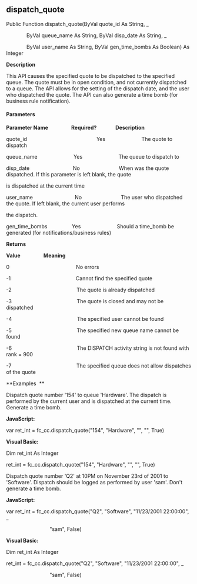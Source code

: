 dispatch_quote
--------------

Public Function dispatch_quote(ByVal quote_id As String, _

              ByVal queue_name As String, ByVal disp_date As String, _

              ByVal user_name As String, ByVal gen_time_bombs As Boolean) As Integer

**Description**

This API causes the specified quote to be dispatched to the specified queue. The quote must be in open condition, and not currently dispatched to a queue. The API allows for the setting of the dispatch date, and the user who dispatched the quote. The API can also generate a time bomb (for business rule notification).

#### Parameters
**Parameter Name**                **Required?**             **Description**

quote_id                                                Yes                         The quote to dispatch

queue_name                         Yes                         The queue to dispatch to

disp_date                              No                           When was the quote dispatched. If this parameter is left blank, the quote

is dispatched at the current time

user_name                             No                           The user who dispatched the quote. If left blank, the current user performs

the dispatch.

gen_time_bombs                 Yes                         Should a time_bomb be generated (for notifications/business rules)

**Returns**

**Value**                **Meaning**

0                                              No errors

-1                                             Cannot find the specified quote

-2                                             The quote is already dispatched

-3                                             The quote is closed and may not be dispatched

-4                                             The specified user cannot be found

-5                                             The specified new queue name cannot be found

-6                                             The DISPATCH activity string is not found with rank = 900

-7                                             The specified queue does not allow dispatches of the quote

**Examples  **

 Dispatch quote number '154' to queue 'Hardware'. The dispatch is performed by the current user and is dispatched at the current time. Generate a time bomb.

**JavaScript:**

var ret_int = fc_cc.dispatch_quote("154", "Hardware", "", "", True)

**Visual Basic:**

Dim ret_int As Integer

ret_int = fc_cc.dispatch_quote("154", "Hardware", "", "", True)

 Dispatch quote number 'Q2' at 10PM on November 23rd of 2001 to 'Software'. Dispatch should be logged as performed by user 'sam'. Don't generate a time bomb.

**JavaScript:**

var ret_int = fc_cc.dispatch_quote("Q2", "Software", "11/23/2001 22:00:00", _

                              "sam", False)

**Visual Basic:**

Dim ret_int As Integer

ret_int = fc_cc.dispatch_quote("Q2", "Software", "11/23/2001 22:00:00", _

                              "sam", False)